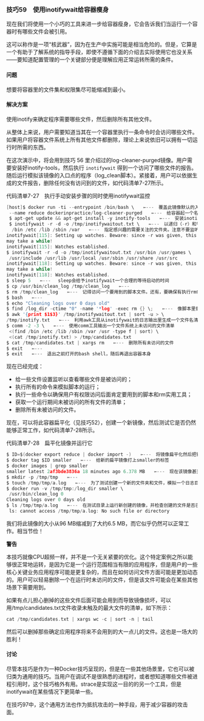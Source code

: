 ### 技巧59　使用inotifywait给容器瘦身

现在我们将使用一个小巧的工具来进一步给容器瘦身，它会告诉我们当运行一个容器时有哪些文件会被引用。

这可以称作是一项“核武器”，因为在生产中实施可能是相当危险的。但是，它算是一个有助于了解系统的指导手段，即使不遵循下面的介绍去实际使用它也没关系——要知道配置管理的一个关键部分便是理解应用正常运转所需的条件。

#### 问题

想要将容器里的文件集和权限集尽可能缩减到最小。

#### 解决方案

使用inotify来确定程序需要哪些文件，然后删除所有其他文件。

从整体上来说，用户需要知道当其在一个容器里执行一条命令时会访问哪些文件。如果用户将容器文件系统上所有其他文件都删除，理论上来说依旧可以拥有一切运行时所需的东西。

在这次演示中，将会用到技巧 56 里介绍过的log-cleaner-purged镜像。用户需要安装好inotify-tools，然后执行 `inotifywait` 得到一个访问了哪些文件的报告。随后运行模拟该镜像的入口点的程序（log_clean脚本）。紧接着，用户可以依据生成的文件报告，删除任何没有访问到的文件，如代码清单7-27所示。

代码清单7-27　执行手动安装步骤的同时使用inotifywait监控

```c
[host]$ docker run -ti --entrypoint /bin/bash \　　⇽---　覆盖此镜像默认的入口点
 --name reduce dockerinpractice/log-cleaner-purged　　⇽---　给容器起一个名字，后面可以用它来引用该容器
 $ apt-get update && apt-get install -y inotify-tools　　⇽---　安装inotify-tools包
 $ inotifywait -r -d -o /tmp/inotifywaitout.txt \　　⇽---　以递归（-r）和守护进程（-d）模式执行inotifywait，获取一个已访问文件的清单并写到outfile（以-o标志指定的）里
  /bin /etc /lib /sbin /var　　⇽---　指定感兴趣的需要关注的文件夹。注意不要监听/tmp，因为/tmp/inotifywaitout. txt文件如果自己监听自己可能会造成一个死循环
inotifywait[115]: Setting up watches. Beware: since -r was given, this >
may take a while!
inotifywait[115]: Watches established.
$ inotifywait -r -d -o /tmp/inotifywaitout.txt /usr/bin /usr/games \　　⇽---　对/usr文件夹上的子文件夹再次调用inotifywait。由于/usr文件夹里有太多文件需要inotifywait来处理，因此用户需要单独一个个地去指定
 /usr/include /usr/lib /usr/local /usr/sbin /usr/share /usr/src
inotifywait[118]: Setting up watches. Beware: since -r was given, this >
may take a while!
inotifywait[118]: Watches established.
$ sleep 5　　⇽---　 sleep会给予inotifywait一个合理的等待启动的时间
$ cp /usr/bin/clean_log /tmp/clean_log　　⇽---　
$ rm /tmp/clean_log　　⇽---　记得访问一个要用到的脚本文件。还有，要确保有执行rm命令的权限
$ bash　　⇽---　
$ echo "Cleaning logs over 0 days old"
$ find /log_dir -ctime "0" -name '*log' -exec rm {} \;　　⇽---　像脚本里做的那样，启动一个bash shell，然后运行脚本里本来要执行的一些命令。注意这个操作会失败，因为我们没有从宿主机上挂载任何实际的日志目录
$ awk '{print $1$3}' /tmp/inotifywaitout.txt | sort -u > \
/tmp/inotify.txt　　⇽---　利用awk工具从inotifywait的日志输出里生成一个文件名清单，然后将它去重并排序
$ comm -2 -3 \　　⇽---　使用comm工具输出一个文件系统上未访问的文件清单
 <(find /bin /etc /lib /sbin /var /usr -type f | sort) \
 <(cat /tmp/inotify.txt) > /tmp/candidates.txt
$ cat /tmp/candidates.txt | xargs rm　　⇽---　删除所有未访问的文件
$ exit　　⇽---　
$ exit　　⇽---　退出之前打开的bash shell，随后再退出容器本身
```

现在已经完成：

+ 给一些文件设置监听以查看哪些文件是被访问的；
+ 执行所有的命令来模拟脚本的运行；
+ 执行一些命令以确保用户有权限访问后面肯定要用到的脚本和rm实用工具；
+ 获取一个运行期间未被访问的所有文件的清单；
+ 删除所有未被访问的文件。

现在，可以将此容器扁平化（见技巧52），创建一个新镜像，然后测试它是否仍然能够正常工作，如代码清单7-28所示。

代码清单7-28　扁平化镜像并运行它

```c
$ ID=$(docker export reduce | docker import -)　　⇽---　将镜像扁平化然后把镜像ID放到环境变量ID里
$ docker tag $ID smaller　　⇽---　给新的扁平镜像打上smaller的标签
$ docker images | grep smaller
smaller latest 2af3bde3836a 18 minutes ago 6.378 MB　　⇽---　现在该镜像甚至比之前大小的10%还小
$ mkdir -p /tmp/tmp　　⇽---　
$ touch /tmp/tmp/a.log　　⇽---　为了测试创建一个新的文件夹和文件，模拟一个日志目录
$ docker run -v /tmp/tmp:/log_dir smaller \
 /usr/bin/clean_log 0
Cleaning logs over 0 days old
$ ls /tmp/tmp/a.log　　⇽---　在测试目录上运行新创建的镜像，并检查创建的文件是否已经被删除
 ls: cannot access /tmp/tmp/a.log: No such file or directory
```

我们将此镜像的大小从96 MB缩减到了大约6.5 MB，而它似乎仍然可以正常工作。相当节俭！



**警告**

本技巧就像CPU超频一样，并不是一个无关紧要的优化。这个特定案例之所以能够很正常地运转，是因为它是一个运行范围相当有限的应用程序，但是用户的一些核心关键业务应用程序可能是更复杂的，而且在如何访问文件方面可能是更加动态的。用户可以轻易删除一个在运行时未访问的文件，但是该文件可能会在某些其他场景下需要用到。



如果有点儿担心删掉的这些文件后面可能会用到而导致镜像损坏，可以用/tmp/candidates.txt文件收录未触及的最大文件的清单，如下所示：

```c
cat /tmp/candidates.txt | xargs wc -c | sort -n | tail
```

然后可以删掉那些确定应用程序将来不会用到的大一点儿的文件。这也是一场大的胜利！

#### 讨论

尽管本技巧是作为一种Docker技巧呈现的，但是在一些其他场景里，它也可以被归类为通用的技巧。当用户在调试不是很熟悉的进程时，或者想知道哪些文件被进程引用时，这个技巧格外有用。strace是实现这一目的的另一个工具，但是inotifywait在某些情况下更简单一些。

在技巧97中，这个通用方法也作为抵抗攻击的一种手段，用于减少容器的攻击面。

